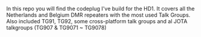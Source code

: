 In this repo you will find the codeplug I've build for the HD1.
It covers all the Netherlands and Belgium DMR repeaters with the most used Talk Groups.
Also included TG91, TG92, some cross-platform talk groups and al JOTA talkgroups (TG907 & TG9071 ~ TG9078)
